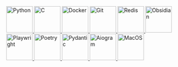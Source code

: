 <a href="https://www.python.org/" target="_blank">
    <img src="https://cdn3.iconfinder.com/data/icons/logos-and-brands-adobe/512/267_Python-512.png" alt="Python" width="70">
</a>
<a href="https://www.w3schools.com/c/c_intro.php" target="_blank">
    <img src="https://img.icons8.com/?size=512&id=40670&format=png" alt="C" width="70">
</a>
<a href="https://www.docker.com/" target="_blank">
    <img src="https://static-00.iconduck.com/assets.00/docker-icon-icon-2048x1479-cres2he9.png" alt="Docker" width="70">
</a>
<a href="https://git-scm.com/" target="_blank">
    <img src="https://static-00.iconduck.com/assets.00/git-icon-2048x2048-juzdf1l5.png" alt="Git" width="70">
</a>
<a href="https://redis.io/" target="_blank">
    <img src="https://cdn4.iconfinder.com/data/icons/redis-2/1451/Untitled-2-512.png" alt="Redis" width="70">
</a>
<a href="https://obsidian.md/" target="_blank">
    <img src="https://upload.wikimedia.org/wikipedia/commons/thumb/1/10/2023_Obsidian_logo.svg/1200px-2023_Obsidian_logo.svg.png" alt="Obsidian" width="70">
</a>
<a href="https://playwright.dev/" target="_blank">
    <img src="https://seeklogo.com/images/P/playwright-logo-22FA8B9E63-seeklogo.com.png" alt="Playwright" width="70">
</a>
<a href="https://python-poetry.org/" target="_blank">
    <img src="https://avatars.githubusercontent.com/u/48722593?v=4" alt="Poetry" width="70">
</a>
<a href="https://docs.pydantic.dev/latest/" target="_blank">
    <img src="https://avatars.githubusercontent.com/u/110818415?v=4" alt="Pydantic" width="70">
</a>
<a href="https://aiogram.dev/" target="_blank">
    <img src="https://images.opencollective.com/aiogram/459099a/logo/256.png" alt="Aiogram" width="70">
</a>
<a href="https://en.wikipedia.org/wiki/MacOS" target="_blank">
    <img src="https://static-00.iconduck.com/assets.00/macos-icon-2048x2048-uavbc6sb.png" alt="MacOS" width="70">
</a>

